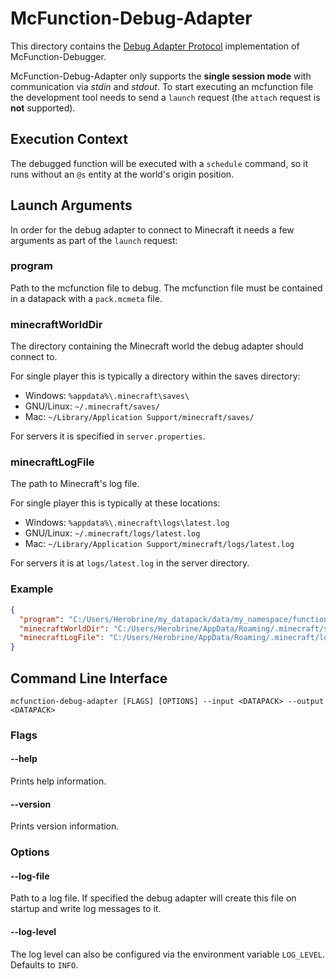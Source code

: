# McFunction-Debug-Adapter

This directory contains the [Debug Adapter Protocol](https://microsoft.github.io/debug-adapter-protocol/) implementation of McFunction-Debugger.

McFunction-Debug-Adapter only supports the **single session mode** with communication via _stdin_ and _stdout_. To start executing an mcfunction file the development tool needs to send a `launch` request (the `attach` request is **not** supported).

## Execution Context

The debugged function will be executed with a `schedule` command, so it runs without an `@s` entity at the world's origin position.

## Launch Arguments

In order for the debug adapter to connect to Minecraft it needs a few arguments as part of the `launch` request:

### program

Path to the mcfunction file to debug. The mcfunction file must be contained in a datapack with a `pack.mcmeta` file.

### minecraftWorldDir

The directory containing the Minecraft world the debug adapter should connect to.

For single player this is typically a directory within the saves directory:
* Windows: `%appdata%\.minecraft\saves\`
* GNU/Linux: `~/.minecraft/saves/`
* Mac: `~/Library/Application Support/minecraft/saves/`

For servers it is specified in `server.properties`.

### minecraftLogFile

The path to Minecraft's log file.

For single player this is typically at these locations:
* Windows: `%appdata%\.minecraft\logs\latest.log`
* GNU/Linux: `~/.minecraft/logs/latest.log`
* Mac: `~/Library/Application Support/minecraft/logs/latest.log`

For servers it is at `logs/latest.log` in the server directory.

### Example
```json
{
  "program": "C:/Users/Herobrine/my_datapack/data/my_namespace/functions/main.mcfunction",
  "minecraftWorldDir": "C:/Users/Herobrine/AppData/Roaming/.minecraft/saves/New World",
  "minecraftLogFile": "C:/Users/Herobrine/AppData/Roaming/.minecraft/logs/latest.log"
}
```

## Command Line Interface

`mcfunction-debug-adapter [FLAGS] [OPTIONS] --input <DATAPACK> --output <DATAPACK>`

### Flags

#### --help

Prints help information.

#### --version

Prints version information.

### Options

#### --log-file

Path to a log file. If specified the debug adapter will create this file on startup and write log messages to it.

#### --log-level

The log level can also be configured via the environment variable `LOG_LEVEL`. Defaults to `INFO`.
